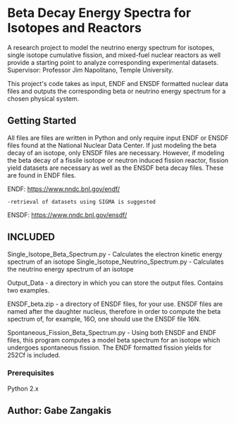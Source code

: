 # Beta Decay Energy Spectra for Isotopes and Reactors

A research project to model the neutrino energy spectrum for isotopes, single isotope cumulative fission, and mixed-fuel nuclear reactors as well provide a starting point to analyze corresponding experimental datasets. Supervisor: Professor Jim Napolitano, Temple University.

This project's code takes as input, ENDF and ENSDF formatted nuclear data files and outputs the corresponding beta or neutrino energy spectrum for a chosen physical system. 

## Getting Started

All files are files are written in Python and only require input ENDF or ENSDF files found at the National Nuclear Data Center. If just modeling the beta decay of an isotope, only ENSDF files are necessary. However, if modeling the beta decay of a fissile isotope or neutron induced fission reactor, fission yield datasets are necessary as well as the ENSDF beta decay files. These are found in ENDF files. 

ENDF: https://www.nndc.bnl.gov/endf/

	-retrieval of datasets using SIGMA is suggested

ENSDF: https://www.nndc.bnl.gov/ensdf/

## INCLUDED

Single_Isotope_Beta_Spectrum.py - Calculates the electron kinetic energy spectrum of an isotope
Single_Isotope_Neutrino_Spectrum.py - Calculates the neutrino energy spectrum of an isotope

Output_Data - a directory in which you can store the output files. Contains two examples.

ENSDF_beta.zip - a directory of ENSDF files, for your use. ENSDF files are named after the daughter nucleus, therefore in order to compute the beta spectrum of, for example, 16O, one should use the ENSDF file 16N. 

Spontaneous_Fission_Beta_Spectrum.py - Using both ENSDF and ENDF files, this program computes a model beta spectrum for an isotope which undergoes spontaneous fission. The ENDF formatted fission yields for 252Cf is included.


### Prerequisites

Python 2.x


## Author: Gabe Zangakis
